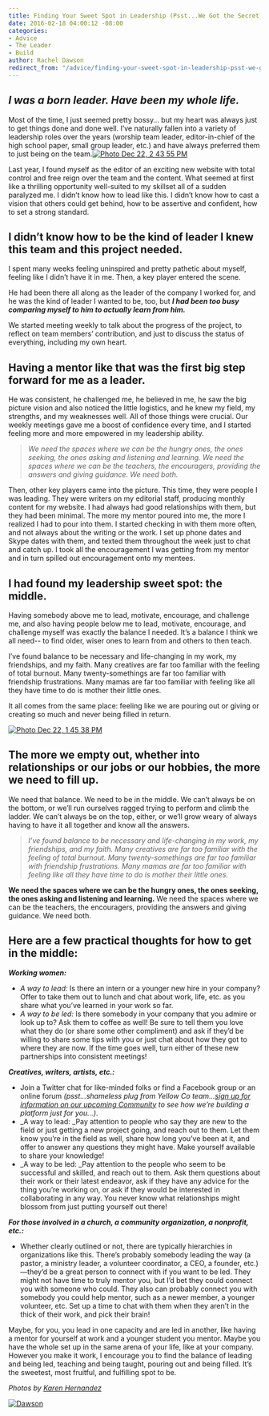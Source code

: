 ```yaml
---
title: Finding Your Sweet Spot in Leadership (Psst...We Got the Secret)
date: 2016-02-18 04:00:12 -08:00
categories:
- Advice
- The Leader
- Build
author: Rachel Dawson
redirect_from: "/advice/finding-your-sweet-spot-in-leadership-psst-we-got-the-secret/"
---
```


## _I was a born leader. Have been my whole life._

Most of the time, I just seemed pretty bossy… but my heart was always just to get things done and done well. I’ve naturally fallen into a variety of leadership roles over the years (worship team leader, editor-in-chief of the high school paper, small group leader, etc.) and have always preferred them to just being on the team.[![Photo Dec 22, 2 43 55 PM](https://yellow-blog-images.imgix.net/2016/02/Photo-Dec-22-2-43-55-PM.jpg)](https://yellow-blog-images.imgix.net/2016/02/Photo-Dec-22-2-43-55-PM.jpg)

Last year, I found myself as the editor of an exciting new website with total control and free reign over the team and the content. What seemed at first like a thrilling opportunity well-suited to my skillset all of a sudden paralyzed me. I didn’t know how to lead like this. I didn’t know how to cast a vision that others could get behind, how to be assertive and confident, how to set a strong standard.

## I didn’t know how to be the kind of leader I knew this team and this project needed.

I spent many weeks feeling uninspired and pretty pathetic about myself, feeling like I didn’t have it in me. Then, a key player entered the scene.

He had been there all along as the leader of the company I worked for, and he was the kind of leader I wanted to be, too, but _**I had been too busy comparing myself to him to actually learn from him.**_

We started meeting weekly to talk about the progress of the project, to reflect on team members’ contribution, and just to discuss the status of everything, including my own heart.

## **Having a mentor like that was the first big step forward for me as a leader.**

He was consistent, he challenged me, he believed in me, he saw the big picture vision and also noticed the little logistics, and he knew my field, my strengths, and my weaknesses well. All of those things were crucial. Our weekly meetings gave me a boost of confidence every time, and I started feeling more and more empowered in my leadership ability.

> _We need the spaces where we can be the hungry ones, the ones seeking, the ones asking and listening and learning. We need the spaces where we can be the teachers, the encouragers, providing the answers and giving guidance. We need both._

Then, other key players came into the picture. This time, they were people I was leading. They were writers on my editorial staff, producing monthly content for my website. I had always had good relationships with them, but they had been minimal. The more my mentor poured into me, the more I realized I had to pour into them. I started checking in with them more often, and not always about the writing or the work. I set up phone dates and Skype dates with them, and texted them throughout the week just to chat and catch up. I took all the encouragement I was getting from my mentor and in turn spilled out encouragement onto my mentees.

## **I had found my leadership sweet spot: the middle.**

Having somebody above me to lead, motivate, encourage, and challenge me, and also having people below me to lead, motivate, encourage, and challenge myself was exactly the balance I needed. It’s a balance I think we all need-- to find older, wiser ones to learn from and others to then teach.

I’ve found balance to be necessary and life-changing in my work, my friendships, and my faith. Many creatives are far too familiar with the feeling of total burnout. Many twenty-somethings are far too familiar with friendship frustrations. Many mamas are far too familiar with feeling like all they have time to do is mother their little ones.

It all comes from the same place: feeling like we are pouring out or giving or creating so much and never being filled in return.

[![Photo Dec 22, 1 45 38 PM](https://yellow-blog-images.imgix.net/2016/02/Photo-Dec-22-1-45-38-PM.jpg)](https://yellow-blog-images.imgix.net/2016/02/Photo-Dec-22-1-45-38-PM.jpg)

## The more we empty out, whether into relationships or our jobs or our hobbies, the more we need to fill up.

We need that balance. We need to be in the middle. We can’t always be on the bottom, or we’ll run ourselves ragged trying to perform and climb the ladder. We can’t always be on the top, either, or we’ll grow weary of always having to have it all together and know all the answers.

> _I’ve found balance to be necessary and life-changing in my work, my friendships, and my faith. Many creatives are far too familiar with the feeling of total burnout. Many twenty-somethings are far too familiar with friendship frustrations. Many mamas are far too familiar with feeling like all they have time to do is mother their little ones._

**We need the spaces where we can be the hungry ones, the ones seeking, the ones asking and listening and learning.** We need the spaces where we can be the teachers, the encouragers, providing the answers and giving guidance. We need both.

## Here are a few practical thoughts for how to get in the middle:

_**Working women:**_

*   _A way to lead:_ Is there an intern or a younger new hire in your company? Offer to take them out to lunch and chat about work, life, etc. as you share what you’ve learned in your work so far.
*   _A way to be led:_ Is there somebody in your company that you admire or look up to? Ask them to coffee as well! Be sure to tell them you love what they do (or share some other compliment) and ask if they’d be willing to share some tips with you or just chat about how they got to where they are now. If the time goes well, turn either of these new partnerships into consistent meetings!

_**Creatives, writers, artists, etc.:**_

*   Join a Twitter chat for like-minded folks or find a Facebook group or an online forum _(psst…shameless plug from Yellow Co team…[sign up for information on our upcoming Community](http://yellowconference.us3.list-manage.com/subscribe?u=3f8e45f74e0653e404965e2ef&id=e811fb1a74) to see how we’re building a platform just for you…)_.
*   _A way to lead: _Pay attention to people who say they are new to the field or just getting a new project going, and reach out to them. Let them know you’re in the field as well, share how long you’ve been at it, and offer to answer any questions they might have. Make yourself available to share your knowledge!
*   _A way to be led: _Pay attention to the people who seem to be successful and skilled, and reach out to them. Ask them questions about their work or their latest endeavor, ask if they have any advice for the thing you’re working on, or ask if they would be interested in collaborating in any way. You never know what relationships might blossom from just putting yourself out there!

_**For those involved in a church, a community organization, a nonprofit, etc.:**_

*   Whether clearly outlined or not, there are typically hierarchies in organizations like this. There’s probably somebody leading the way (a pastor, a ministry leader, a volunteer coordinator, a CEO, a founder, etc.)—they’d be a great person to connect with if you want to be led. They might not have time to truly mentor you, but I’d bet they could connect you with someone who could. They also can probably connect you with somebody you could help mentor, such as a newer member, a younger volunteer, etc. Set up a time to chat with them when they aren’t in the thick of their work, and pick their brain!

Maybe, for you, you lead in one capacity and are led in another, like having a mentor for yourself at work and a younger student you mentor. Maybe you have the whole set up in the same arena of your life, like at your company. However you make it work, I encourage you to find the balance of leading and being led, teaching and being taught, pouring out and being filled. It’s the sweetest, most fruitful, and fulfilling spot to be.

_Photos by [Karen Hernandez](http://www.karenmariehernandez.com/)_

[![Dawson](https://yellow-blog-images.imgix.net/2016/02/Dawson.jpg)](http://www.racheladawson.com/)
